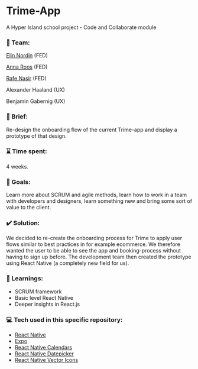 # Trime-App
A Hyper Island school project - Code and Collaborate module


### :busts_in_silhouette: Team: 
[Elin Nordin](https://github.com/elinordin) (FED)

[Anna Roos](https://github.com/AnnaRoos) (FED)

[Rafe Nasir](https://github.com/rafenasir) (FED)

Alexander Haaland (UX)

Benjamin Gabernig (UX)


### :scroll: Brief:
Re-design the onboarding flow of the current Trime-app and display a prototype of that design.


### :hourglass: Time spent:
4 weeks.


### :checkered_flag: Goals:
Learn more about SCRUM and agile methods, learn how to work in a team with developers and designers, learn something new and bring some sort of value to the client.


### :heavy_check_mark: Solution:
We decided to re-create the onboarding process for Trime to apply user flows similar to best practices in for example ecommerce. We therefore wanted the user to be able to see the app and booking-process without having to sign up before. The development team then created the prototype using React Native (a completely new field for us).


### :closed_book: Learnings:

* SCRUM framework
* Basic level React Native
* Deeper insights in React.js


### :computer: Tech used in this specific repository:
* [React Native](https://reactnative.dev/)
* [Expo](https://expo.io/)
* [React Native Calendars](https://github.com/wix/react-native-calendars)
* [React Native Datepicker](https://github.com/xgfe/react-native-datepicker)
* [React Native Vector Icons](https://oblador.github.io/react-native-vector-icons/)
